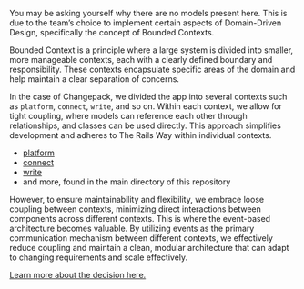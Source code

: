 You may be asking yourself why there are no models present here. This is due to the team’s choice to implement certain aspects of Domain-Driven Design, specifically the concept of Bounded Contexts.

Bounded Context is a principle where a large system is divided into smaller, more manageable contexts, each with a clearly defined boundary and responsibility. These contexts encapsulate specific areas of the domain and help maintain a clear separation of concerns.

In the case of Changepack, we divided the app into several contexts such as `platform`, `connect`, `write`, and so on. Within each context, we allow for tight coupling, where models can reference each other through relationships, and classes can be used directly. This approach simplifies development and adheres to The Rails Way within individual contexts.

* [platform](https://github.com/changepack/changepack/tree/main/platform)
* [connect](https://github.com/changepack/changepack/tree/main/connect)
* [write](https://github.com/changepack/changepack/tree/main/write)
* and more, found in the main directory of this repository

However, to ensure maintainability and flexibility, we embrace loose coupling between contexts, minimizing direct interactions between components across different contexts. This is where the event-based architecture becomes valuable. By utilizing events as the primary communication mechanism between different contexts, we effectively reduce coupling and maintain a clean, modular architecture that can adapt to changing requirements and scale effectively.

[Learn more about the decision here.](https://github.com/changepack/architecture/blob/master/decisions/modelling.md)
